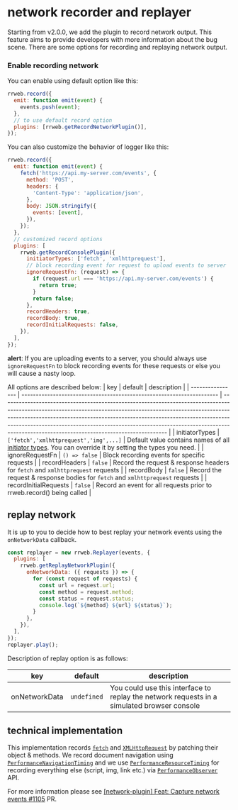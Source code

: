# network recorder and replayer

Starting from v2.0.0, we add the plugin to record network output.
This feature aims to provide developers with more information about the bug scene. There are some options for recording and replaying network output.

### Enable recording network

You can enable using default option like this:

```js
rrweb.record({
  emit: function emit(event) {
    events.push(event);
  },
  // to use default record option
  plugins: [rrweb.getRecordNetworkPlugin()],
});
```

You can also customize the behavior of logger like this:

```js
rrweb.record({
  emit: function emit(event) {
    fetch('https://api.my-server.com/events', {
      method: 'POST',
      headers: {
        'Content-Type': 'application/json',
      },
      body: JSON.stringify({
        events: [event],
      }),
    });
  },
  // customized record options
  plugins: [
    rrweb.getRecordConsolePlugin({
      initiatorTypes: ['fetch', 'xmlhttprequest'],
      // block recording event for request to upload events to server
      ignoreRequestFn: (request) => {
        if (request.url === 'https://api.my-server.com/events') {
          return true;
        }
        return false;
      },
      recordHeaders: true,
      recordBody: true,
      recordInitialRequests: false,
    }),
  ],
});
```

**alert**: If you are uploading events to a server, you should always use `ignoreRequestFn` to block recording events for these requests or else you will cause a nasty loop.

All options are described below:
| key | default | description |
| ---------------- | --------------------------------------------------------------------- | ---------------------------------------------------------------------------------------------------------------------------------------------------------------------------------------------------------------------------------------------------------------------------------------------------------------------------------------------------------------------------------- |
| initiatorTypes | `['fetch','xmlhttprequest','img',...]` | Default value contains names of all [initiator types](https://developer.mozilla.org/en-US/docs/Web/API/PerformanceResourceTiming/initiatorType). You can override it by setting the types you need. |
| ignoreRequestFn | `() => false` | Block recording events for specific requests |
| recordHeaders | `false` | Record the request & response headers for `fetch` and `xmlhttprequest` requests |
| recordBody | `false` | Record the request & response bodies for `fetch` and `xmlhttprequest` requests |
| recordInitialRequests | `false` | Record an event for all requests prior to rrweb.record() being called |

## replay network

It is up to you to decide how to best replay your network events using the `onNetworkData` callback.

```js
const replayer = new rrweb.Replayer(events, {
  plugins: [
    rrweb.getReplayNetworkPlugin({
      onNetworkData: ({ requests }) => {
        for (const request of requests) {
          const url = request.url;
          const method = request.method;
          const status = request.status;
          console.log(`${method} ${url} ${status}`);
        }
      },
    }),
  ],
});
replayer.play();
```

Description of replay option is as follows:

| key           | default     | description                                                                                |
| ------------- | ----------- | ------------------------------------------------------------------------------------------ |
| onNetworkData | `undefined` | You could use this interface to replay the network requests in a simulated browser console |

## technical implementation

This implementation records [`fetch`](https://developer.mozilla.org/en-US/docs/Web/API/Fetch_API) and [`XMLHttpRequest`](https://developer.mozilla.org/en-US/docs/Web/API/XMLHttpRequest) by patching their object & methods. We record document navigation using [`PerformanceNavigationTiming`](https://developer.mozilla.org/en-US/docs/Web/API/PerformanceNavigationTiming) and we use [`PerformanceResourceTiming`](https://developer.mozilla.org/en-US/docs/Web/API/PerformanceResourceTiming) for recording everything else (script, img, link etc.) via [`PerformanceObserver`](https://developer.mozilla.org/en-US/docs/Web/API/PerformanceObserver) API.

For more information please see [[network-plugin] Feat: Capture network events #1105](https://github.com/rrweb-io/rrweb/pull/1105) PR.
